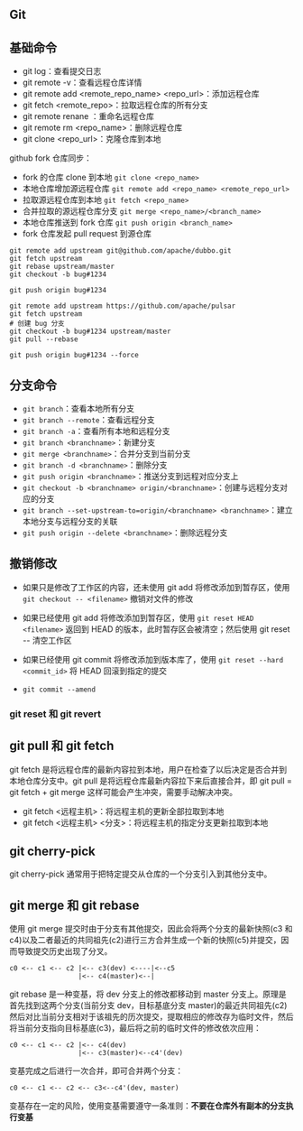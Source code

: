 ## Git

## 基础命令
- git log：查看提交日志
- git remote -v：查看远程仓库详情
- git remote add <remote_repo_name> <repo_url>：添加远程仓库
- git fetch <remote_repo>：拉取远程仓库的所有分支
- git remote renane <old> <new>：重命名远程仓库
- git remote rm <repo_name>：删除远程仓库
- git clone <repo_url>：克隆仓库到本地

github fork 仓库同步：
- fork 的仓库 clone 到本地 ```git clone <repo_name>```
- 本地仓库增加源远程仓库 ```git remote add <repo_name> <remote_repo_url>```
- 拉取源远程仓库到本地 ```git fetch <repo_name>```
- 合并拉取的源远程仓库分支 ```git merge <repo_name>/<branch_name>```
- 本地仓库推送到 fork 仓库 ```git push origin <branch_name>```
- fork 仓库发起 pull request 到源仓库

```shell
git remote add upstream git@github.com/apache/dubbo.git
git fetch upstream
git rebase upstream/master
git checkout -b bug#1234

git push origin bug#1234
```

```shell
git remote add upstream https://github.com/apache/pulsar
git fetch upstream
# 创建 bug 分支
git checkout -b bug#1234 upstream/master
git pull --rebase

git push origin bug#1234 --force
```
## 分支命令
- ```git branch```：查看本地所有分支
- ```git branch --remote```：查看远程分支
- ```git branch -a```：查看所有本地和远程分支
- ```git branch <branchname>```：新建分支
- ```git merge <branchname>```：合并分支到当前分支
- ```git branch -d <branchname>```：删除分支
- ```git push origin <branchname>```：推送分支到远程对应分支上
- ```git checkout -b <branchname> origin/<branchname>```：创建与远程分支对应的分支
- ```git branch --set-upstream-to=origin/<branchname> <branchname>```：建立本地分支与远程分支的关联
- ```git push origin --delete <branchname>```：删除远程分支
## 撤销修改
- 如果只是修改了工作区的内容，还未使用 git add 将修改添加到暂存区，使用 ```git checkout -- <filename>``` 撤销对文件的修改
- 如果已经使用 git add 将修改添加到暂存区，使用 ```git reset HEAD <filename>``` 返回到 HEAD 的版本，此时暂存区会被清空；然后使用 git reset -- <filename> 清空工作区
- 如果已经使用 git commit 将修改添加到版本库了，使用 ```git reset --hard <commit_id>``` 将 HEAD 回滚到指定的提交

- ```git commit --amend```
### git reset 和 git revert

## git pull 和 git fetch
git fetch 是将远程仓库的最新内容拉到本地，用户在检查了以后决定是否合并到本地仓库分支中。git pull 是将远程仓库最新内容拉下来后直接合并，即 git pull = git fetch + git merge 这样可能会产生冲突，需要手动解决冲突。

- git fetch <远程主机>：将远程主机的更新全部拉取到本地
- git fetch <远程主机> <分支>：将远程主机的指定分支更新拉取到本地
## git cherry-pick
git cherry-pick 通常用于把特定提交从仓库的一个分支引入到其他分支中。
## git merge 和 git rebase
使用 git merge 提交时由于分支有其他提交，因此会将两个分支的最新快照(c3 和 c4)以及二者最近的共同祖先(c2)进行三方合并生成一个新的快照(c5)并提交，因而导致提交历史出现了分叉。
```
c0 <-- c1 <-- c2 |<-- c3(dev) <----|<--c5
                 |<-- c4(master)<--|
```
git rebase 是一种变基，将 dev 分支上的修改都移动到 master 分支上。原理是首先找到这两个分支(当前分支 dev，目标基底分支 master)的最近共同祖先(c2)然后对比当前分支相对于该祖先的历次提交，提取相应的修改存为临时文件，然后将当前分支指向目标基底(c3)，最后将之前的临时文件的修改依次应用：
```
c0 <-- c1 <-- c2 |<-- c4(dev)
                 |<-- c3(master)<--c4'(dev)
```
变基完成之后进行一次合并，即可合并两个分支：
```
c0 <-- c1 <-- c2 <-- c3<--c4'(dev, master)             
```
变基存在一定的风险，使用变基需要遵守一条准则：**不要在仓库外有副本的分支执行变基**